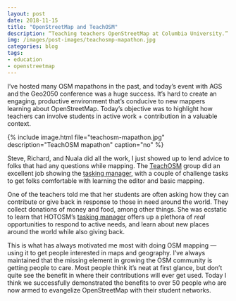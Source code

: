 ```yaml
---
layout: post
date: 2018-11-15
title: "OpenStreetMap and TeachOSM"
description: “Teaching teachers OpenStreetMap at Columbia University.”
img: /images/post-images/teachosmp-mapathon.jpg
categories: blog
tags:
- education
- openstreetmap
---
```


I’ve hosted many OSM mapathons in the past, and today’s event with AGS and the Geo2050 conference was a huge success. It’s hard to create an engaging, productive environment that’s conducive to new mappers learning about OpenStreetMap. Today’s objective was to highlight how teachers can involve students in active work + contribution in a valuable context.

{% include image.html file="teachosm-mapathon.jpg" description="TeachOSM mapathon" caption="no" %}

Steve, Richard, and Nuala did all the work, I just showed up to lend advice to folks that had any questions while mapping. The [TeachOSM](http://teachosm.org/en/) group did an excellent job showing the [tasking manager](https://tasks.teachosm.org/), with a couple of challenge tasks to get folks comfortable with learning the editor and basic mapping.

One of the teachers told me that her students are often asking how they can contribute or give back in response to those in need around the world. They collect donations of money and food, among other things. She was ecstatic to learn that HOTOSM’s [tasking manager](https://tasks.hotosm.org/) offers up a plethora of _real_ opportunities to respond to active needs, and learn about new places around the world while also giving back.

This is what has always motivated me most with doing OSM mapping — using it to get people interested in maps and geography. I’ve always maintained that the missing element in growing the OSM community is getting people to care. Most people think it’s neat at first glance, but don’t quite see the benefit in where their contributions will ever get used. Today I think we successfully demonstrated the benefits to over 50 people who are now armed to evangelize OpenStreetMap with their student networks.
